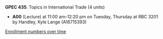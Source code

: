 **GPEC 435**: Topics in International Trade (4 units)

- **A00** (Lecture) at 11:00 am–12:20 pm on Tuesday, Thursday at RBC 3201 by Handley, Kyle Lange (A16715393)

[Enrollment numbers over time](./GPEC435.tsv)
